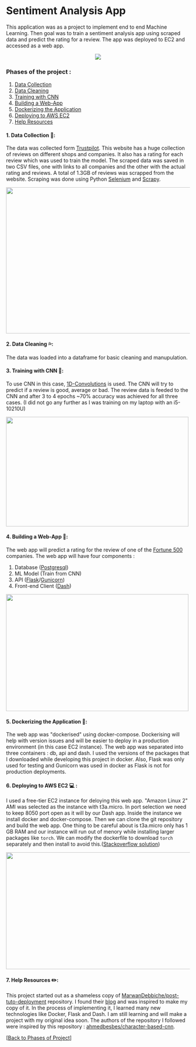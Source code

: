 # Sentiment Analysis App 
This application was as a project to implement end to end Machine Learning. Then goal was to train a sentiment analysis app using scraped data and predict the rating for a review. The app was deployed to EC2 and accessed as a web app. 
<p align="center">
  <img src="https://github.com/abhi094/SentimentAnalysis-Project/blob/master/.github_readme_assets/sentimentAnalysis_demo.gif">
</p>

### Phases of the project :
1. [Data Collection](https://github.com/abhi094/SentimentAnalysis-Project/blob/master/README.md#1-data-collection-hammer)
2. [Data Cleaning](https://github.com/abhi094/SentimentAnalysis-Project/blob/master/README.md#2-data-cleaning-sweat_drops)
3. [Training with CNN](https://github.com/abhi094/SentimentAnalysis-Project/blob/master/README.md#3-training-with-cnn-robot)
4. [Building a Web-App](https://github.com/abhi094/SentimentAnalysis-Project/blob/master/README.md#4-building-a-web-app-iphone)
5. [Dockerizing the Application](https://github.com/abhi094/SentimentAnalysis-Project/blob/master/README.md#5-dockerizing-the-application-whale)
6. [Deploying to AWS EC2](https://github.com/abhi094/SentimentAnalysis-Project/blob/master/README.md#6-deploying-to-aws-ec2--)
7. [Help Resources](https://github.com/abhi094/SentimentAnalysis-Project/blob/master/README.md#7-help-resources-pencil2)
#### 1. Data Collection :hammer:: 
The data was collected form [Trustpilot](https://www.trustpilot.com/). This website has a huge collection of reviews on different shops and companies. It also has a rating for each review which was used to train the model. The scraped data was saved in two CSV files, one with links to all companies and the other with the actual rating and reviews. A total of 1.3GB of reviews was scrapped from the website. Scraping was done using Python [Selenium](https://selenium-python.readthedocs.io/) and [Scrapy](https://scrapy.org/).

<img src="https://github.com/abhi094/SentimentAnalysis-Project/blob/master/.github_readme_assets/trustpilot_capture.PNG" height="400" width="800">

#### 2. Data Cleaning :sweat_drops::
The data was loaded into a dataframe for basic cleaning and manupulation.

#### 3. Training with CNN :robot::
To use CNN in this case, [1D-Convolutions](https://towardsdatascience.com/understanding-1d-and-3d-convolution-neural-network-keras-9d8f76e29610) is used. The CNN will try to predict if a review is good, average or bad. The review data is feeded to the CNN and after 3 to 4 epochs ~70% accuracy was achieved for all three cases. (I did not go any further as I was training on my laptop with an i5-10210U)

<img src="https://github.com/abhi094/SentimentAnalysis-Project/blob/master/.github_readme_assets/Annotation%202020-07-30%20143806.png" height="300" width="500">

#### 4. Building a Web-App :iphone::
The web app will predict a rating for the review of one of the [Fortune 500](https://fortune.com/fortune500/) companies. The web app will have four components : 
1. Database ([Postgresql](https://www.postgresql.org/))
2. ML Model (Train from CNN)
3. API ([Flask](https://flask.palletsprojects.com/en/1.1.x/)/[Gunicorn](https://gunicorn.org/))
4. Front-end Client ([Dash](https://plotly.com/dash/))

<img src="https://github.com/abhi094/SentimentAnalysis-Project/blob/master/.github_readme_assets/webservice%20components%20.png" height="320" width="500">

#### 5. Dockerizing the Application :whale:: 
The web app was "dockerised" using docker-compose. Dockerising will help with version issues and will be easier to deploy in a production environment (in this case EC2 instance). The web app was separated into three containers : db, api and dash. I used the versions of the packages that I downloaded while developing this project in docker. Also, Flask was only used for testing and Gunicorn was used in docker as Flask is not for production deployments.

#### 6. Deploying to AWS EC2 💻 :
I used a free-tier EC2 instance for deloying this web app. "Amazon Linux 2" AMI was selected as the instance with t3a.micro. In port selection we need to keep 8050 port open as it will by our Dash app. Inside the instance we install docker and docker-compose. Then we can clone the git repository and build the web app. One thing to be careful about is t3a.micro only has 1 GB RAM and our instance will run out of menory while installing larger packages like ```torch```. We can modify the dockerfile to download ```torch``` separately and then install to avoid this.([Stackoverflow solution](https://stackoverflow.com/questions/52782864/memoryerror-when-attempting-to-create-a-docker-image-with-torch-pytorch))


<img src="https://github.com/abhi094/SentimentAnalysis-Project/blob/master/.github_readme_assets/final_deployment_digram.png" height="320" width="600">


#### 7. Help Resources :pencil2::
This project started out as a shameless copy of [MarwanDebbiche/post-tuto-deployment](https://github.com/MarwanDebbiche/post-tuto-deployment) repository. I found their [blog](https://medium.com/datadriveninvestor/end-to-end-machine-learning-from-data-collection-to-deployment-ce74f51ca203) and was inspired to make my copy of it. In the process of implementing it, I learned many new technologies like Docker, Flask and Dash. I am still learning and will make a project with my original idea soon. The authors of the repository I followed were inspired by this repository : [ahmedbesbes/character-based-cnn](https://github.com/ahmedbesbes/character-based-cnn).

[[Back to Phases of Project](https://github.com/abhi094/SentimentAnalysis-Project/blob/master/README.md#phases-of-the-project-)]
